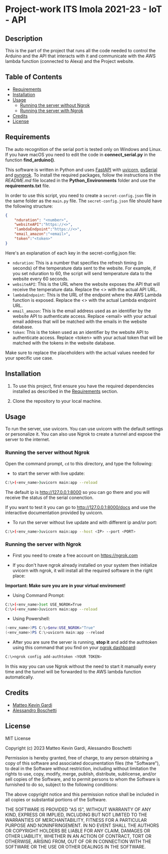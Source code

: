 # Project-work ITS Imola 2021-23 - IoT - API

## Description

This is the part of the project that runs all the code needed to control the Arduino and the API that interacts with it and communicate with the AWS lambda function (connected to Alexa) and the Project website.

## Table of Contents

- [Requirements](#requirements)
- [Installation](#installation)
- [Usage](#usage)
  - [Running the server without Ngrok](#running-the-server-without-ngrok)
  - [Running the server with Ngrok](#running-the-server-with-ngrok)
- [Credits](#credits)
- [License](#license)

## Requirements

The auto recognition of the serial port is tested only on Windows and Linux.
If you have macOS you need to edit the code in **connect_serial.py** in the function **find_arduino()**.

This software is written in Python and uses [FastAPI](https://fastapi.tiangolo.com/) with [uvicorn](https://www.uvicorn.org/), [pySerial](https://pythonhosted.org/pyserial/) and [pyngrok](https://pyngrok.readthedocs.io/en/latest/index.html). 
To install the required packages, follow the instructions in the *README.md* file located in the **Python_Environments** folder and use the **requirements.txt** file.

In order to use this script, you need to create a `secret-config.json` file in the same folder as the `main.py` file. The `secret-config.json` file should have the following structure:

```json
{
    "nduration": "<number>",
    "websiteAPI":"https://<>",
    "lambdaEndpoint":"https://<>",
    "email_amazon":"<email>",
    "token":"<token>"
}
```

Here's an explanation of each key in the secret-config.json file:

- `nduration`: This is a number that specifies the refresh timing (in seconds) of the temperature data sent to the website. For example, if you set nduration to 60, the script will send temperature data to the website every 60 seconds.
- `websiteAPI`: This is the URL where the website exposes the API that will receive the temperature data. Replace the <> with the actual API URL.
- `lambdaEndpoint`: This is the URL of the endpoint where the AWS Lambda function is exposed. Replace the <> with the actual Lambda endpoint URL.
- `email_amazon`: This is the email address used as an identifier by the website API to authenticate access. Replace \<email> with your actual email address that will be matched with the emails in the website database.
- `token`: This is the token used as an identifier by the website API to authenticate access. Replace \<token> with your actual token that will be matched with the tokens in the website database.
  
Make sure to replace the placeholders with the actual values needed for your specific use case.
  
## Installation

1. To use this project, first ensure you have the required dependencies installed as described in the [Requirements](#requirements) section.

2. Clone the repository to your local machine.

## Usage

To run the server, use uvicorn. You can use uvicorn with the default settings or personalize it. You can also use Ngrok to create a tunnel and expose the server to the internet.

### Running the server without Ngrok

Open the command prompt, `cd` to this directory, and type the following:

- to start the server with live update:

```bash
C:\>(<env_name>)uvicorn main:app --reload
```

The default ip is <http://127.0.0.1:8000> so you can go there and you will receive the status of the serial conenction.

If you want to test it you can go to <http://127.0.0.1:8000/docs> and use the interactive documentation provided by uvicorn.

- To run the server without live update and with different ip and/or port:

```bash
C:\>(<env_name>)uvicorn main:app --host <IP> --port <PORT>
```

### Running the server with Ngrok

- First you need to create a free account on <https://ngrok.com>

- If you don't have ngrok already installed on your system then initialize uvicorn with ngrok, it will install all the required software in the right place:

**Important: Make sure you are in your virtual enviroment!**

- Using Command Prompt:

```bash
C:\>(<env_name>)set USE_NGROK=True
C:\>(<env_name>)uvicorn main:app --reload
```

- Using Powershell:

```powershell
(<env_name>)PS C:\>$env:USE_NGROK="True"
(<env_name>)PS C:\>uvicorn main:app --reload
```

- After you are sure the server is running, **stop it** and add the authtoken using this command that you find on your [ngrok dashboard](https://dashboard.ngrok.com/get-started/your-authtoken):

```bash
C:\>ngrok config add-authtoken <YOUR TOKEN>
```

In this way you can use Ngrok without the need to start it manually every time and the tunnel will be forwarded to the AWS lambda function automatically.

## Credits

- [Matteo Kevin Gardi](https://github.com/MaKeG0)
- [Alessandro Boschetti](https://github.com/alessandroboschetti)

## License

MIT License

Copyright (c) 2023 Matteo Kevin Gardi, Alessandro Boschetti

Permission is hereby granted, free of charge, to any person obtaining a copy
of this software and associated documentation files (the "Software"), to deal
in the Software without restriction, including without limitation the rights
to use, copy, modify, merge, publish, distribute, sublicense, and/or sell
copies of the Software, and to permit persons to whom the Software is
furnished to do so, subject to the following conditions:

The above copyright notice and this permission notice shall be included in all
copies or substantial portions of the Software.

THE SOFTWARE IS PROVIDED "AS IS", WITHOUT WARRANTY OF ANY KIND, EXPRESS OR
IMPLIED, INCLUDING BUT NOT LIMITED TO THE WARRANTIES OF MERCHANTABILITY,
FITNESS FOR A PARTICULAR PURPOSE AND NONINFRINGEMENT. IN NO EVENT SHALL THE
AUTHORS OR COPYRIGHT HOLDERS BE LIABLE FOR ANY CLAIM, DAMAGES OR OTHER
LIABILITY, WHETHER IN AN ACTION OF CONTRACT, TORT OR OTHERWISE, ARISING FROM,
OUT OF OR IN CONNECTION WITH THE SOFTWARE OR THE USE OR OTHER DEALINGS IN THE
SOFTWARE.
